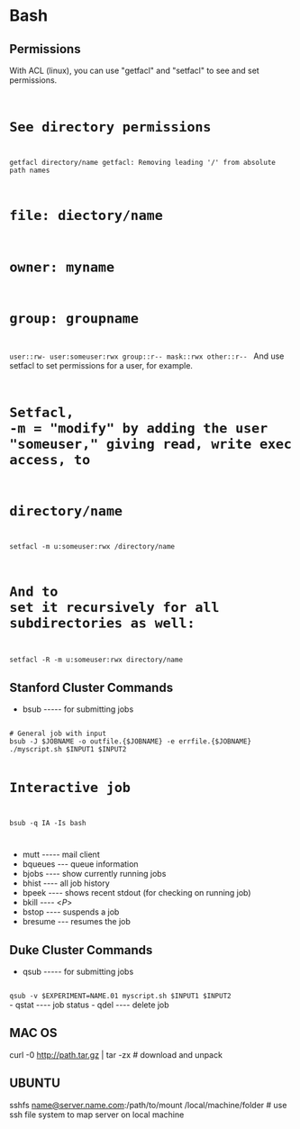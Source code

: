 # Bash

## Permissions
With ACL (linux), you can use "getfacl" and "setfacl" to see and set permissions.
<code>
# See directory permissions
getfacl directory/name
getfacl: Removing leading '/' from absolute path names
# file: diectory/name
# owner: myname
# group: groupname
user::rw-
user:someuser:rwx
group::r--
mask::rwx
other::r--
</code>
And use setfacl to set permissions for a user, for example.
<code>
# Setfacl, -m = "modify" by adding the user "someuser," giving read, write exec access, to
# directory/name
setfacl -m u:someuser:rwx /directory/name
# And to set it recursively for all subdirectories as well:
setfacl -R -m u:someuser:rwx directory/name
</code>


## Stanford Cluster Commands
  - bsub ----- for submitting jobs 
<code bash>
# General job with input
bsub -J $JOBNAME -o outfile.{$JOBNAME} -e errfile.{$JOBNAME} ./myscript.sh $INPUT1 $INPUT2

# Interactive job
bsub -q IA -Is bash

</code>

  - mutt ----- mail client
  - bqueues --- queue information
  - bjobs  ---- show currently running jobs
  - bhist  ---- all job history
  - bpeek  ---- shows recent stdout (for checking on running job)
  - bkill  ---- <*P*>
  - bstop  ---- suspends a job
  - bresume --- resumes the job

## Duke Cluster Commands
  - qsub ----- for submitting jobs
<code bash>
qsub -v $EXPERIMENT=NAME.01 myscript.sh $INPUT1 $INPUT2
</code>
  - qstat ---- job status
  - qdel  ---- delete job

## MAC OS

curl -0 http://path.tar.gz | tar -zx   # download and unpack 

## UBUNTU
sshfs name@server.name.com:/path/to/mount /local/machine/folder  # use ssh file system to map server on local machine
